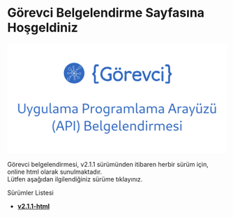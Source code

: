 # Görevci Belgelendirme Sayfasına Hoşgeldiniz

![Görevci-Docs resmi](assets/gorevci-docs-social-color.png)

Görevci belgelendirmesi, v2.1.1 sürümünden itibaren herbir sürüm için, 
online html olarak sunulmaktadır.  
Lütfen aşağıdan ilgilendiğiniz sürüme tıklayınız.  

Sürümler Listesi
- [**v2.1.1-html**](v2_1_1/html/index.html)
